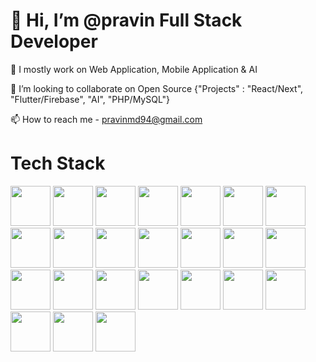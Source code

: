 # 👋 Hi, I’m @pravin Full Stack Developer
👀 I mostly work on Web Application, Mobile Application & AI

💞️ I’m looking to collaborate on Open Source {"Projects" : "React/Next", "Flutter/Firebase", "AI", "PHP/MySQL"}

📫 How to reach me - pravinmd94@gmail.com

# Tech Stack 
<p float="left">
<img height="64" width="64" src="https://cdn.jsdelivr.net/gh/devicons/devicon/icons/css3/css3-original.svg" />
<img height="64" width="64" src="https://cdn.jsdelivr.net/gh/devicons/devicon/icons/html5/html5-original.svg" />
<img height="64" width="64" src="https://cdn.jsdelivr.net/gh/devicons/devicon/icons/tailwindcss/tailwindcss-original-wordmark.svg" />
<img height="64" width="64" src="https://cdn.jsdelivr.net/gh/devicons/devicon/icons/figma/figma-original.svg" />
<img height="64" width="64" src="https://cdn.jsdelivr.net/gh/devicons/devicon/icons/sass/sass-original.svg" />         
<img height="64" width="64" src="https://cdn.jsdelivr.net/gh/devicons/devicon/icons/javascript/javascript-original.svg" />
<img height="64" width="64" src="https://cdn.jsdelivr.net/gh/devicons/devicon/icons/typescript/typescript-original.svg" />        
<img height="64" width="64" src="https://cdn.jsdelivr.net/gh/devicons/devicon/icons/react/react-original-wordmark.svg" />
<img height="64" width="64" src="https://cdn.jsdelivr.net/gh/devicons/devicon/icons/nodejs/nodejs-plain-wordmark.svg" />
<img height="64" width="64" src="https://cdn.jsdelivr.net/gh/devicons/devicon/icons/mongodb/mongodb-plain-wordmark.svg" />
<img height="64" width="64" src="https://cdn.jsdelivr.net/gh/devicons/devicon/icons/express/express-original-wordmark.svg" />
<img height="64" width="64" src="https://cdn.jsdelivr.net/gh/devicons/devicon/icons/nextjs/nextjs-original.svg" />
<img height="64" width="64" src="https://cdn.jsdelivr.net/gh/devicons/devicon/icons/python/python-original.svg" />
<img height="64" width="64" src="https://cdn.jsdelivr.net/gh/devicons/devicon/icons/postgresql/postgresql-plain-wordmark.svg" />
<img height="64" width="64" src="https://cdn.jsdelivr.net/gh/devicons/devicon/icons/sqlite/sqlite-original-wordmark.svg" />
<img height="64" width="64" src="https://cdn.jsdelivr.net/gh/devicons/devicon/icons/flutter/flutter-original.svg" />
<img height="64" width="64" src="https://cdn.jsdelivr.net/gh/devicons/devicon/icons/php/php-original.svg" />
<img height="64" width="64" src="https://cdn.jsdelivr.net/gh/devicons/devicon/icons/mysql/mysql-original-wordmark.svg" />
<img height="64" width="64" src="https://cdn.jsdelivr.net/gh/devicons/devicon/icons/bash/bash-original.svg" /> 
<img height="64" width="64" src="https://cdn.jsdelivr.net/gh/devicons/devicon/icons/docker/docker-plain-wordmark.svg" />
<img height="64" width="64" src="https://cdn.jsdelivr.net/gh/devicons/devicon/icons/go/go-original-wordmark.svg" />         
<img height="64" width="64" src="https://cdn.jsdelivr.net/gh/devicons/devicon/icons/git/git-original-wordmark.svg" />
<img height="64" width="64" src="https://cdn.jsdelivr.net/gh/devicons/devicon/icons/github/github-original.svg" />
<img height="64" width="64" src="https://cdn.jsdelivr.net/gh/devicons/devicon/icons/markdown/markdown-original.svg" />
          
          
          
          
                    
          
          
          
          
          
          
          
                    
          
          
                    
          
</p>
          
          

<!---
pravintargaryen/pravintargaryen is a ✨ special ✨ repository because its `README.md` (this file) appears on your GitHub profile.
You can click the Preview link to take a look at your changes.
--->
